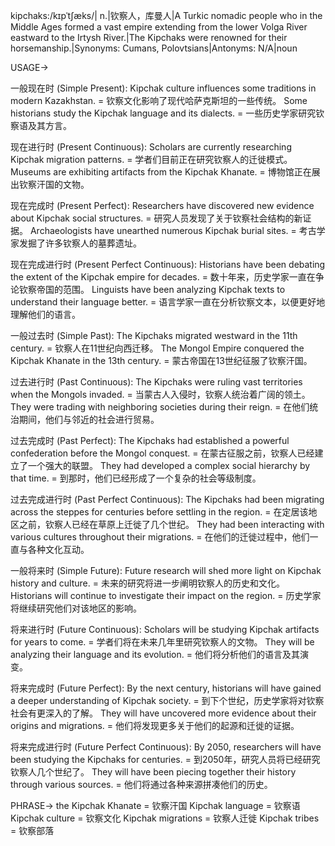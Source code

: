 kipchaks:/kɪpˈtʃæks/| n.|钦察人，库曼人|A Turkic nomadic people who in the Middle Ages formed a vast empire extending from the lower Volga River eastward to the Irtysh River.|The Kipchaks were renowned for their horsemanship.|Synonyms: Cumans, Polovtsians|Antonyms: N/A|noun

USAGE->

一般现在时 (Simple Present):
Kipchak culture influences some traditions in modern Kazakhstan. = 钦察文化影响了现代哈萨克斯坦的一些传统。
Some historians study the Kipchak language and its dialects. = 一些历史学家研究钦察语及其方言。

现在进行时 (Present Continuous):
Scholars are currently researching Kipchak migration patterns. = 学者们目前正在研究钦察人的迁徙模式。
Museums are exhibiting artifacts from the Kipchak Khanate. = 博物馆正在展出钦察汗国的文物。

现在完成时 (Present Perfect):
Researchers have discovered new evidence about Kipchak social structures. = 研究人员发现了关于钦察社会结构的新证据。
Archaeologists have unearthed numerous Kipchak burial sites. = 考古学家发掘了许多钦察人的墓葬遗址。

现在完成进行时 (Present Perfect Continuous):
Historians have been debating the extent of the Kipchak empire for decades. = 数十年来，历史学家一直在争论钦察帝国的范围。
Linguists have been analyzing Kipchak texts to understand their language better. = 语言学家一直在分析钦察文本，以便更好地理解他们的语言。

一般过去时 (Simple Past):
The Kipchaks migrated westward in the 11th century. = 钦察人在11世纪向西迁移。
The Mongol Empire conquered the Kipchak Khanate in the 13th century. = 蒙古帝国在13世纪征服了钦察汗国。


过去进行时 (Past Continuous):
The Kipchaks were ruling vast territories when the Mongols invaded. = 当蒙古人入侵时，钦察人统治着广阔的领土。
They were trading with neighboring societies during their reign. = 在他们统治期间，他们与邻近的社会进行贸易。

过去完成时 (Past Perfect):
The Kipchaks had established a powerful confederation before the Mongol conquest. = 在蒙古征服之前，钦察人已经建立了一个强大的联盟。
They had developed a complex social hierarchy by that time. = 到那时，他们已经形成了一个复杂的社会等级制度。

过去完成进行时 (Past Perfect Continuous):
The Kipchaks had been migrating across the steppes for centuries before settling in the region. = 在定居该地区之前，钦察人已经在草原上迁徙了几个世纪。
They had been interacting with various cultures throughout their migrations. = 在他们的迁徙过程中，他们一直与各种文化互动。

一般将来时 (Simple Future):
Future research will shed more light on Kipchak history and culture. = 未来的研究将进一步阐明钦察人的历史和文化。
Historians will continue to investigate their impact on the region. = 历史学家将继续研究他们对该地区的影响。

将来进行时 (Future Continuous):
Scholars will be studying Kipchak artifacts for years to come. = 学者们将在未来几年里研究钦察人的文物。
They will be analyzing their language and its evolution. = 他们将分析他们的语言及其演变。

将来完成时 (Future Perfect):
By the next century, historians will have gained a deeper understanding of Kipchak society. = 到下个世纪，历史学家将对钦察社会有更深入的了解。
They will have uncovered more evidence about their origins and migrations. = 他们将发现更多关于他们的起源和迁徙的证据。

将来完成进行时 (Future Perfect Continuous):
By 2050, researchers will have been studying the Kipchaks for centuries. = 到2050年，研究人员将已经研究钦察人几个世纪了。
They will have been piecing together their history through various sources. = 他们将通过各种来源拼凑他们的历史。


PHRASE->
the Kipchak Khanate = 钦察汗国
Kipchak language = 钦察语
Kipchak culture = 钦察文化
Kipchak migrations = 钦察人迁徙
Kipchak tribes = 钦察部落
